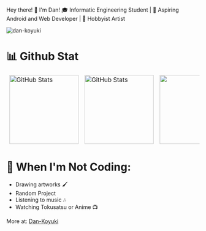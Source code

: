 Hey there! 👋 I'm Dan!
🎓 Informatic Engineering Student | 🌟 Aspiring Android and Web Developer | 🎨 Hobbyist Artist 

<img src="https://komarev.com/ghpvc/?username=dan-koyuki&label=Profile%20views&color=0e75b6&style=flat" alt="dan-koyuki" />

# 📊 Github Stat
<table align="center" border="0" cellpadding="0" cellspacing="0">
  <thead>
    <tr>
      <td>
        <img height="180em"
          src="https://github-readme-stats.vercel.app/api?username=Dan-Koyuki&show_icons=true&locale=en&theme=tokyonight&count_private=true"
          alt="GitHub Stats"
        />
      </td>
      <td>
        <img height="180em"
          src="https://streak-stats.demolab.com/?user=Dan-Koyuki&theme=tokyonight"
          alt="GitHub Stats"
        />
      </td>
      <td>
        <img height="180em"
          src="https://github-readme-stats.vercel.app/api/top-langs?username=Dan-Koyuki&layout=compact&theme=tokyonight"
        />
      </td>
    </tr>
  </thead>
</table>
  
# 🎨 When I'm Not Coding:

- Drawing artworks 🖌️
- Random Project
- Listening to music 🎶
- Watching Tokusatsu or Anime 📺

More at: [Dan-Koyuki](https://dan-koyuki-profile.vercel.app)

<!---
Dan-Koyuki/Dan-Koyuki is a ✨ special ✨ repository because its `README.md` (this file) appears on your GitHub profile.
You can click the Preview link to take a look at your changes.
--->
